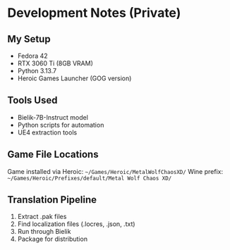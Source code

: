 # Development Notes (Private)

## My Setup
- Fedora 42
- RTX 3060 Ti (8GB VRAM)
- Python 3.13.7
- Heroic Games Launcher (GOG version)

## Tools Used
- Bielik-7B-Instruct model
- Python scripts for automation
- UE4 extraction tools

## Game File Locations
Game installed via Heroic: `~/Games/Heroic/MetalWolfChaosXD/`
Wine prefix: `~/Games/Heroic/Prefixes/default/Metal Wolf Chaos XD/`

## Translation Pipeline
1. Extract .pak files
2. Find localization files (.locres, .json, .txt)
3. Run through Bielik
4. Package for distribution
